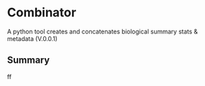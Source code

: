 # Combinator

A python tool creates and concatenates biological summary stats & metadata (V.0.0.1)

## Summary

ff
